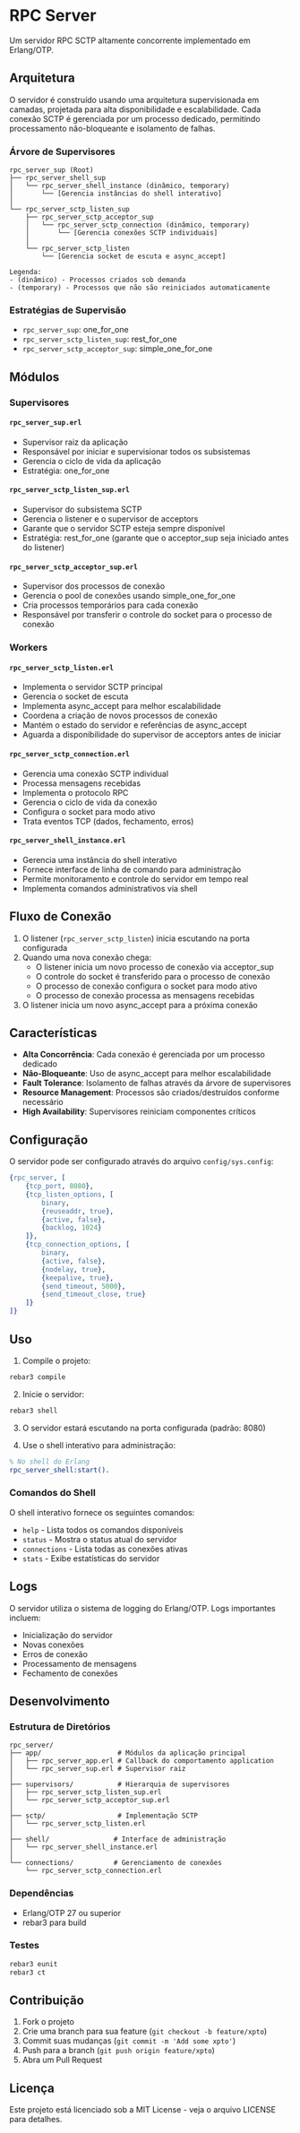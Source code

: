 # RPC Server

Um servidor RPC SCTP altamente concorrente implementado em Erlang/OTP.

## Arquitetura

O servidor é construído usando uma arquitetura supervisionada em camadas, projetada para alta disponibilidade e escalabilidade. Cada conexão SCTP é gerenciada por um processo dedicado, permitindo processamento não-bloqueante e isolamento de falhas.

### Árvore de Supervisores

```
rpc_server_sup (Root)
├── rpc_server_shell_sup
│   └── rpc_server_shell_instance (dinâmico, temporary)
│       └── [Gerencia instâncias do shell interativo]
│
└── rpc_server_sctp_listen_sup
    ├── rpc_server_sctp_acceptor_sup
    │   └── rpc_server_sctp_connection (dinâmico, temporary)
    │       └── [Gerencia conexões SCTP individuais]
    │
    └── rpc_server_sctp_listen
        └── [Gerencia socket de escuta e async_accept]

Legenda:
- (dinâmico) - Processos criados sob demanda
- (temporary) - Processos que não são reiniciados automaticamente
```

### Estratégias de Supervisão

- `rpc_server_sup`: one_for_one
- `rpc_server_sctp_listen_sup`: rest_for_one
- `rpc_server_sctp_acceptor_sup`: simple_one_for_one

## Módulos

### Supervisores

#### `rpc_server_sup.erl`
- Supervisor raiz da aplicação
- Responsável por iniciar e supervisionar todos os subsistemas
- Gerencia o ciclo de vida da aplicação
- Estratégia: one_for_one

#### `rpc_server_sctp_listen_sup.erl`
- Supervisor do subsistema SCTP
- Gerencia o listener e o supervisor de acceptors
- Garante que o servidor SCTP esteja sempre disponível
- Estratégia: rest_for_one (garante que o acceptor_sup seja iniciado antes do listener)

#### `rpc_server_sctp_acceptor_sup.erl`
- Supervisor dos processos de conexão
- Gerencia o pool de conexões usando simple_one_for_one
- Cria processos temporários para cada conexão
- Responsável por transferir o controle do socket para o processo de conexão

### Workers

#### `rpc_server_sctp_listen.erl`
- Implementa o servidor SCTP principal
- Gerencia o socket de escuta
- Implementa async_accept para melhor escalabilidade
- Coordena a criação de novos processos de conexão
- Mantém o estado do servidor e referências de async_accept
- Aguarda a disponibilidade do supervisor de acceptors antes de iniciar

#### `rpc_server_sctp_connection.erl`
- Gerencia uma conexão SCTP individual
- Processa mensagens recebidas
- Implementa o protocolo RPC
- Gerencia o ciclo de vida da conexão
- Configura o socket para modo ativo
- Trata eventos TCP (dados, fechamento, erros)

#### `rpc_server_shell_instance.erl`
- Gerencia uma instância do shell interativo
- Fornece interface de linha de comando para administração
- Permite monitoramento e controle do servidor em tempo real
- Implementa comandos administrativos via shell

## Fluxo de Conexão

1. O listener (`rpc_server_sctp_listen`) inicia escutando na porta configurada
2. Quando uma nova conexão chega:
   - O listener inicia um novo processo de conexão via acceptor_sup
   - O controle do socket é transferido para o processo de conexão
   - O processo de conexão configura o socket para modo ativo
   - O processo de conexão processa as mensagens recebidas
3. O listener inicia um novo async_accept para a próxima conexão

## Características

- **Alta Concorrência**: Cada conexão é gerenciada por um processo dedicado
- **Não-Bloqueante**: Uso de async_accept para melhor escalabilidade
- **Fault Tolerance**: Isolamento de falhas através da árvore de supervisores
- **Resource Management**: Processos são criados/destruídos conforme necessário
- **High Availability**: Supervisores reiniciam componentes críticos

## Configuração

O servidor pode ser configurado através do arquivo `config/sys.config`:

```erlang
{rpc_server, [
    {tcp_port, 8080},
    {tcp_listen_options, [
        binary,
        {reuseaddr, true},
        {active, false},
        {backlog, 1024}
    ]},
    {tcp_connection_options, [
        binary,
        {active, false},
        {nodelay, true},
        {keepalive, true},
        {send_timeout, 5000},
        {send_timeout_close, true}
    ]}
]}
```

## Uso

1. Compile o projeto:
```bash
rebar3 compile
```

2. Inicie o servidor:
```bash
rebar3 shell
```

3. O servidor estará escutando na porta configurada (padrão: 8080)

4. Use o shell interativo para administração:
```erlang
% No shell do Erlang
rpc_server_shell:start().
```

### Comandos do Shell

O shell interativo fornece os seguintes comandos:
- `help` - Lista todos os comandos disponíveis
- `status` - Mostra o status atual do servidor
- `connections` - Lista todas as conexões ativas
- `stats` - Exibe estatísticas do servidor

## Logs

O servidor utiliza o sistema de logging do Erlang/OTP. Logs importantes incluem:
- Inicialização do servidor
- Novas conexões
- Erros de conexão
- Processamento de mensagens
- Fechamento de conexões

## Desenvolvimento

### Estrutura de Diretórios

```
rpc_server/
├── app/                   # Módulos da aplicação principal
│   ├── rpc_server_app.erl # Callback do comportamento application
│   └── rpc_server_sup.erl # Supervisor raiz
│
├── supervisors/           # Hierarquia de supervisores
│   ├── rpc_server_sctp_listen_sup.erl
│   └── rpc_server_sctp_acceptor_sup.erl
│
├── sctp/                  # Implementação SCTP
│   └── rpc_server_sctp_listen.erl
│
├── shell/                # Interface de administração
│   └── rpc_server_shell_instance.erl
│
└── connections/          # Gerenciamento de conexões
    └── rpc_server_sctp_connection.erl
```

### Dependências

- Erlang/OTP 27 ou superior
- rebar3 para build

### Testes

```bash
rebar3 eunit
rebar3 ct
```

## Contribuição

1. Fork o projeto
2. Crie uma branch para sua feature (`git checkout -b feature/xpto`)
3. Commit suas mudanças (`git commit -m 'Add some xpto'`)
4. Push para a branch (`git push origin feature/xpto`)
5. Abra um Pull Request

## Licença

Este projeto está licenciado sob a MIT License - veja o arquivo LICENSE para detalhes.
